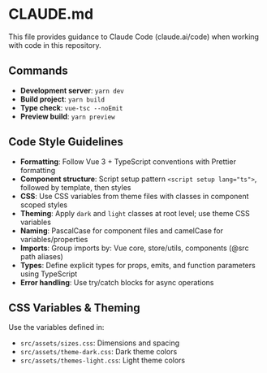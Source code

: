 # CLAUDE.md

This file provides guidance to Claude Code (claude.ai/code) when working with code in this repository.

## Commands

- **Development server**: `yarn dev`
- **Build project**: `yarn build`
- **Type check**: `vue-tsc --noEmit`
- **Preview build**: `yarn preview`

## Code Style Guidelines

- **Formatting**: Follow Vue 3 + TypeScript conventions with Prettier formatting
- **Component structure**: Script setup pattern `<script setup lang="ts">`, followed by template, then styles
- **CSS**: Use CSS variables from theme files with classes in component scoped styles
- **Theming**: Apply `dark` and `light` classes at root level; use theme CSS variables
- **Naming**: PascalCase for component files and camelCase for variables/properties
- **Imports**: Group imports by: Vue core, store/utils, components (@src path aliases)
- **Types**: Define explicit types for props, emits, and function parameters using TypeScript
- **Error handling**: Use try/catch blocks for async operations

## CSS Variables & Theming

Use the variables defined in:
- `src/assets/sizes.css`: Dimensions and spacing
- `src/assets/theme-dark.css`: Dark theme colors
- `src/assets/themes-light.css`: Light theme colors